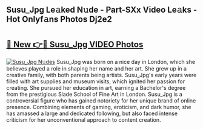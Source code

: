 ## Susu_Jpg Le𝚊ked N𝚞de - Part-SXx Video Le𝚊ks - Hot Onlyf𝚊ns Photos Dj2e2

# <h2><a href="http://ab88230.deff.icu/?id=Susu_Jpg">🔗 New 👉🔴 Susu_Jpg VIDEO Photos</a></h2>

[![Susu_Jpg N𝚞des](https://i.imgur.com/rIISA9y.gif)](http://ab88230.deff.icu/?id=Susu_Jpg)
Susu_Jpg was born on a nice day in London, which she believes played a role in shaping her name and her art. She grew up in a creative family, with both parents being artists. Susu_Jpg's early years were filled with art supplies and museum visits, which ignited her passion for creating. She pursued her education in art, earning a Bachelor's degree from the prestigious Slade School of Fine Art in London. Susu_Jpg is a controversial figure who has gained notoriety for her unique brand of online presence. Combining elements of gaming, eroticism, and dark humor, she has amassed a large and dedicated following, but also faced intense criticism for her unconventional approach to content creation.
